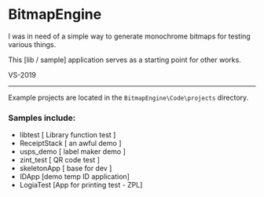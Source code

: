

# BitmapEngine

I was in need of a simple way to generate monochrome bitmaps for testing various things.

This [lib / sample] application serves as a starting point for other works.

VS-2019

----

Example projects are located in the `BitmapEngine\Code\projects` directory.

### Samples include:
- libtest [ Library function test ]
- ReceiptStack [ an awful demo ]
- usps_demo [ label maker demo ]
- zint_test [ QR code test ]
- skeletonApp [ base for dev ]
- IDApp [demo temp ID application]
- LogiaTest [App for printing test - ZPL]


